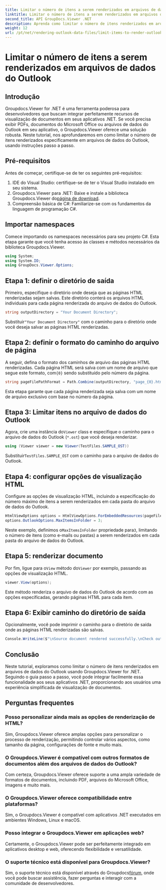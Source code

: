 ```yaml
---
title: Limitar o número de itens a serem renderizados em arquivos de dados do Outlook
linktitle: Limitar o número de itens a serem renderizados em arquivos de dados do Outlook
second_title: API GroupDocs.Viewer .NET
description: Aprenda como limitar o número de itens renderizados em arquivos de dados do Outlook usando Groupdocs.Viewer for .NET. Siga nosso passo a passo para uma integração perfeita.
weight: 12
url: /pt/net/rendering-outlook-data-files/limit-items-to-render-outlook-data-files/
---
```


# Limitar o número de itens a serem renderizados em arquivos de dados do Outlook

## Introdução
Groupdocs.Viewer for .NET é uma ferramenta poderosa para desenvolvedores que buscam integrar perfeitamente recursos de visualização de documentos em seus aplicativos .NET. Se você precisa exibir PDFs, documentos do Microsoft Office ou arquivos de dados do Outlook em seu aplicativo, o Groupdocs.Viewer oferece uma solução robusta. Neste tutorial, nos aprofundaremos em como limitar o número de itens renderizados especificamente em arquivos de dados do Outlook, usando instruções passo a passo.
## Pré-requisitos
Antes de começar, certifique-se de ter os seguintes pré-requisitos:
1. IDE do Visual Studio: certifique-se de ter o Visual Studio instalado em seu sistema.
2.  Groupdocs.Viewer para .NET: Baixe e instale a biblioteca Groupdocs.Viewer do[página de download](https://releases.groupdocs.com/viewer/net/).
3. Compreensão básica de C#: Familiarize-se com os fundamentos da linguagem de programação C#.

## Importar namespaces
Comece importando os namespaces necessários para seu projeto C#. Esta etapa garante que você tenha acesso às classes e métodos necessários da biblioteca Groupdocs.Viewer.
```csharp
using System;
using System.IO;
using GroupDocs.Viewer.Options;
```
## Etapa 1: definir o diretório de saída
Primeiro, especifique o diretório onde deseja que as páginas HTML renderizadas sejam salvas. Este diretório conterá os arquivos HTML individuais para cada página renderizada do arquivo de dados do Outlook.
```csharp
string outputDirectory = "Your Document Directory";
```
 Substituir`"Your Document Directory"` com o caminho para o diretório onde você deseja salvar as páginas HTML renderizadas.
## Etapa 2: definir o formato do caminho do arquivo de página
 A seguir, defina o formato dos caminhos de arquivo das páginas HTML renderizadas. Cada página HTML será salva com um nome de arquivo que segue este formato, com`{0}` sendo substituído pelo número da página.
```csharp
string pageFilePathFormat = Path.Combine(outputDirectory, "page_{0}.html");
```
Esta etapa garante que cada página renderizada seja salva com um nome de arquivo exclusivo com base no número da página.
## Etapa 3: Limitar itens no arquivo de dados do Outlook
 Agora, crie uma instância do`Viewer` class e especifique o caminho para o arquivo de dados do Outlook (`*.ost`) que você deseja renderizar.
```csharp
using (Viewer viewer = new Viewer(TestFiles.SAMPLE_OST))
```
 Substituir`TestFiles.SAMPLE_OST` com o caminho para o arquivo de dados do Outlook.
## Etapa 4: configurar opções de visualização HTML
Configure as opções de visualização HTML, incluindo a especificação do número máximo de itens a serem renderizados em cada pasta do arquivo de dados do Outlook.
```csharp
HtmlViewOptions options = HtmlViewOptions.ForEmbeddedResources(pageFilePathFormat);
options.OutlookOptions.MaxItemsInFolder = 3;
```
 Neste exemplo, definimos o`MaxItemsInFolder` propriedade para`3`, limitando o número de itens (como e-mails ou pastas) a serem renderizados em cada pasta do arquivo de dados do Outlook.
## Etapa 5: renderizar documento
 Por fim, ligue para o`View` método do`Viewer` por exemplo, passando as opções de visualização HTML.
```csharp
viewer.View(options);
```
Este método renderiza o arquivo de dados do Outlook de acordo com as opções especificadas, gerando páginas HTML para cada item.
## Etapa 6: Exibir caminho do diretório de saída
Opcionalmente, você pode imprimir o caminho para o diretório de saída onde as páginas HTML renderizadas são salvas.
```csharp
Console.WriteLine($"\nSource document rendered successfully.\nCheck output in {outputDirectory}.");
```

## Conclusão
Neste tutorial, exploramos como limitar o número de itens renderizados em arquivos de dados do Outlook usando Groupdocs.Viewer for .NET. Seguindo o guia passo a passo, você pode integrar facilmente essa funcionalidade aos seus aplicativos .NET, proporcionando aos usuários uma experiência simplificada de visualização de documentos.
## Perguntas frequentes
### Posso personalizar ainda mais as opções de renderização de HTML?
Sim, Groupdocs.Viewer oferece amplas opções para personalizar o processo de renderização, permitindo controlar vários aspectos, como tamanho da página, configurações de fonte e muito mais.
### O Groupdocs.Viewer é compatível com outros formatos de documentos além dos arquivos de dados do Outlook?
Com certeza, Groupdocs.Viewer oferece suporte a uma ampla variedade de formatos de documentos, incluindo PDF, arquivos do Microsoft Office, imagens e muito mais.
### O Groupdocs.Viewer oferece compatibilidade entre plataformas?
Sim, o Groupdocs.Viewer é compatível com aplicativos .NET executados em ambientes Windows, Linux e macOS.
### Posso integrar o Groupdocs.Viewer em aplicações web?
Certamente, o Groupdocs.Viewer pode ser perfeitamente integrado em aplicativos desktop e web, oferecendo flexibilidade e versatilidade.
### O suporte técnico está disponível para Groupdocs.Viewer?
 Sim, o suporte técnico está disponível através do Groupdocs[fórum](https://forum.groupdocs.com/c/viewer/9), onde você pode buscar assistência, fazer perguntas e interagir com a comunidade de desenvolvedores.